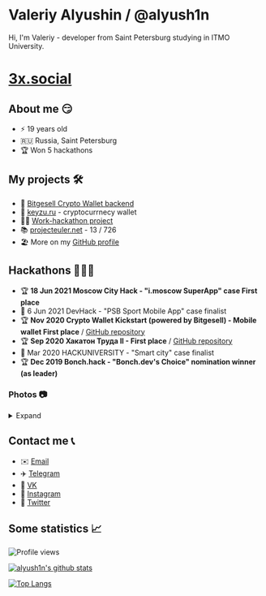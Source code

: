 # Valeriy Alyushin / @alyush1n
Hi, I'm Valeriy - developer from Saint Petersburg studying in ITMO University.

# [3x.social](https://3x.social)

## About me 😏
* ⚡️ 19 years old
* 🇷🇺 Russia, Saint Petersburg
* 🏆 Won 5 hackathons

## My projects 🛠
* 🔑 [Bitgesell Crypto Wallet backend](https://github.com/semyon-dev/backend-bgl-wallet)
* 🔑 [keyzu.ru](https://keyzu.ru) - cryptocurrnecy wallet
* 🧑‍💻 [Work-hackathon project](https://github.com/semyon_dev/hackathon-of-work)
* 📚 [projecteuler.net](https://projecteuler.net) - 13 / 726
* 🏖 More on my [GitHub profile](https://github.com/3xlerman?tab=repositories)

## Hackathons 👨🏻‍💻
* 🏆 **18 Jun 2021 Moscow City Hack - "i.moscow SuperApp" case First place**
* 🏁 6 Jun 2021 DevHack - "PSB Sport Mobile App" case finalist
* 🏆 **Nov 2020 Crypto Wallet Kickstart (powered by Bitgesell) - Mobile wallet First place** / [GitHub repository](https://github.com/semyon-dev/backend-bgl-wallet)
* 🏆 **Sep 2020 Хакатон Труда II - First place** / [GitHub repository](https://github.com/semyon_dev/hackathon-of-work)
* 🏁 Mar 2020 HACKUNIVERSITY - "Smart city" case finalist
* 🏆 **Dec 2019 Bonch.hack - "Bonch.dev's Choice" nomination winner (as leader)**
### Photos 📷

<details>
<summary>Expand</summary>
<img src="https://i.imgur.com/mAJCRtl.jpg" align="center">
<img src="https://i.imgur.com/etDsn5o.jpg" align="center">
</details>

## Contact me 📞
* ✉️ [Email](mailto:lermanworks@gmail.com)
* ✈️ [Telegram](https://t.me/lermanlermanlerman)
* 🐶 [VK](https://vk.com/3xlerman)
* 📸 [Instagram](https://instagram.com/lermanlermanlerman)
* 🐤 [Twitter](https://twitter.com/3xlerman)

## Some statistics 📈

![Profile views](https://gpvc.arturio.dev/alyush1n)

[![alyush1n's github stats](https://github-readme-stats.vercel.app/api?username=alyush1n)](https://github.com/anuraghazra/github-readme-stats)

[![Top Langs](https://github-readme-stats.vercel.app/api/top-langs/?username=alyush1n)](https://github.com/anuraghazra/github-readme-stats)

